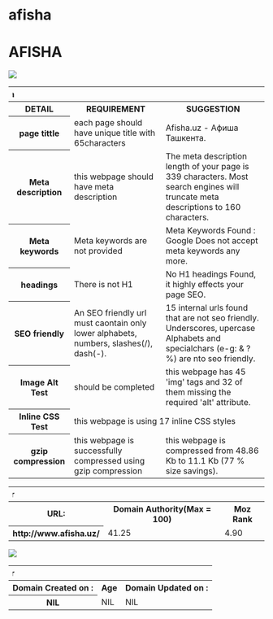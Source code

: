 # afisha
<!DOCTYPE html>
<html lang="en">
  <head>
    <meta charset="UTF-8">
    <meta name="viewport" content="width=device-width, initial-scale=1">
    <title>Afisha</title>
  </head>
  
  <body>
    <div class="container markdown-body">
      <h1 id="afisha">AFISHA</h1>


<img src="http://www.afisha.uz/stickers/i/afisha-stickers-fb.jpg">
<table>

<tbody><tr>
<th colspan="3"><marquee direction="right">Afisha</marquee></th>
</tr>

<tr>
<th>DETAIL</th>
<th>REQUIREMENT</th>
<th>SUGGESTION</th>
</tr>

<tr>
<th>page tittle</th>
<td>each page should have unique title with 65characters</td>
<td>Afisha.uz - Афиша Ташкента.</td>
</tr>

<tr>
<th>Meta description</th>
<td>this webpage should have meta description</td>
<td>The meta description length of your page is 339 characters. Most search engines will truncate meta descriptions to 160 characters.</td>
</tr>

<tr>
<th>Meta keywords</th>
<td>Meta keywords are not provided</td>
<td>Meta Keywords Found : Google Does not accept meta keywords any more.</td>
</tr>

<tr>
<th>headings</th>
<td>There is not H1</td>
<td>No H1 headings Found, it highly effects your page SEO.</td>
</tr>

<tr>
<th>SEO friendly</th>
<td>An SEO friendly url must caontain only lower alphabets, numbers, slashes(/), dash(-).</td>
<td>15 internal urls found that are not seo friendly. Underscores, upercase Alphabets and specialchars (e-g: & ? %) are nto seo friendly.</td>
</tr>

<tr>
<th>Image Alt Test</th>
<td>should be completed</td>
<td>this webpage has 45 'img' tags and 32 of them missing the required 'alt' attribute.</td>
</tr>

<tr>
<th>Inline CSS Test</th>
<td colspan="2">this webpage is using 17 inline CSS styles</td>
</tr>

<tr>
<th>gzip compression</th>
<td>this webpage is successfully compressed using gzip compression </td>
<td>this webpage is compressed from 48.86 Kb to 11.1 Kb (77 % size savings).</td>
</tr>

</tbody></table>


<p>

<table>
<tbody>

<tr>
<th colspan="3"><marquee direction="right">MozRank Checker</marquee></th>
</tr>

<tr>
<th>URL:</th>
<th>Domain Authority(Max = 100)</th>
<th>Moz Rank</th>
</tr>

<tr>
<th>http://www.afisha.uz/</th>
<td>41.25</td>
<td>4.90</td>
</tr>

</tbody>
</table>

<img src="http://download-telegram.ru/wp-content/uploads/2015/06/skachat-stikery-afisha-uz-tashmurad-bir-dlya-telegram-1.png">
<p>
<table>
<tbody>

<tr>
<th colspan="3"><marquee direction="right">Domain Age Checker</marquee></th>
</tr>

<tr>
<th>Domain Created on :</th>
<th>Age</th>
<th>Domain Updated on :</th>
</tr>

<tr>
<th>NIL</th>
<td>NIL</td>
<td>NIL</td>
</tr>

</tbody>
</table>


</div>
</body></html>
